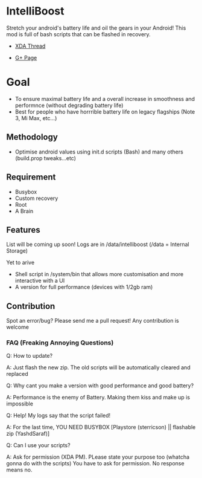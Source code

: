 # IntelliBoost
Stretch your android's battery life and oil the gears in your Android! 
This mod is full of bash scripts that can be flashed in recovery.

- [XDA Thread](http://google.com)

- [G+ Page](https://plus.google.com/u/0/communities/103694585129460218696)

# Goal
- To ensure maximal battery life and a overall increase in smoothness and performnce (without degrading battery life)
- Best for people who have horrrible battery life on legacy flagships (Note 3, Mi Max, etc...)

## Methodology
- Optimise android values using init.d scripts (Bash) and many others (build.prop tweaks...etc)

## Requirement
- Busybox
- Custom recovery
- Root
- A Brain

## Features
List will be coming up soon!
Logs are in /data/intelliboost (/data = Internal Storage)

Yet to arive
- Shell script in /system/bin that allows more customisation and more interactive with a UI
- A version for full performance (devices with 1/2gb ram)

## Contribution
Spot an error/bug? Please send me a pull request!
Any contribution is welcome

### FAQ (Freaking Annoying Questions)
Q: How to update?

A: Just flash the new zip. The old scripts will be automatically cleared and replaced

Q: Why cant you make a version with good performance and good battery?

A: Performance is the enemy of Battery. Making them kiss and make up is impossible

Q: Help! My logs say that the script failed!

A: For the last time, YOU NEED BUSYBOX [Playstore (sterricson) || flashable zip (YashdSaraf)] 

Q: Can I use your scripts?

A: Ask for permission (XDA PM). PLease state your purpose too (whatcha gonna do with the scripts) You have to ask for permission. No response means no.
